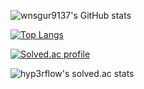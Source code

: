 ![wnsgur9137's GitHub stats](https://github-readme-stats.vercel.app/api?username=wnsgur9137&show_icons=&theme=dark)

[![Top Langs](https://github-readme-stats.vercel.app/api/top-langs/?username=wnsgur9137&layout=compact&theme=dark&langs_count=10)](https://github.com/anuraghazra/github-readme-stats)

[![Solved.ac profile](http://mazassumnida.wtf/api/v2/generate_badge?boj=wnsgur9137)](https://solved.ac/wnsgur9137)

![hyp3rflow's solved.ac stats](https://github-readme-solvedac.hyp3rflow.vercel.app/api/?handle=wnsgur9137)
